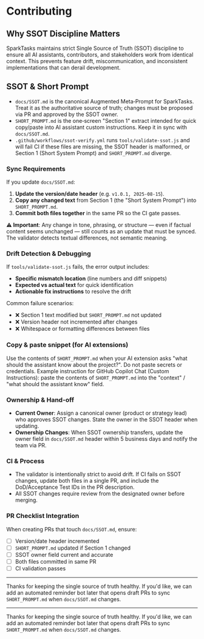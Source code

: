 # Contributing

## Why SSOT Discipline Matters

SparkTasks maintains strict Single Source of Truth (SSOT) discipline to ensure all AI assistants, contributors, and stakeholders work from identical context. This prevents feature drift, miscommunication, and inconsistent implementations that can derail development.

## SSOT & Short Prompt

- `docs/SSOT.md` is the canonical Augmented Meta‑Prompt for SparkTasks. Treat it as the authoritative source of truth; changes must be proposed via PR and approved by the SSOT owner.
- `SHORT_PROMPT.md` is the one‑screen "Section 1" extract intended for quick copy/paste into AI assistant custom instructions. Keep it in sync with `docs/SSOT.md`.
- `.github/workflows/ssot-verify.yml` runs `tools/validate-ssot.js` and will fail CI if these files are missing, the SSOT header is malformed, or Section 1 (Short System Prompt) and `SHORT_PROMPT.md` diverge.

### Sync Requirements

If you update `docs/SSOT.md`:
1. **Update the version/date header** (e.g. `v1.0.1, 2025-08-15`).
2. **Copy any changed text** from Section 1 (the "Short System Prompt") into `SHORT_PROMPT.md`.
3. **Commit both files together** in the same PR so the CI gate passes.

**⚠️ Important**: Any change in tone, phrasing, or structure — even if factual content seems unchanged — still counts as an update that must be synced. The validator detects textual differences, not semantic meaning.

### Drift Detection & Debugging

If `tools/validate-ssot.js` fails, the error output includes:
- **Specific mismatch location** (line numbers and diff snippets)
- **Expected vs actual text** for quick identification
- **Actionable fix instructions** to resolve the drift

Common failure scenarios:
- ❌ Section 1 text modified but `SHORT_PROMPT.md` not updated
- ❌ Version header not incremented after changes
- ❌ Whitespace or formatting differences between files

### Copy & paste snippet (for AI extensions)
Use the contents of `SHORT_PROMPT.md` when your AI extension asks "what should the assistant know about the project?". Do not paste secrets or credentials. Example instruction for GitHub Copilot Chat (Custom Instructions): paste the contents of `SHORT_PROMPT.md` into the "context" / "what should the assistant know" field.

### Ownership & Hand-off

- **Current Owner**: Assign a canonical owner (product or strategy lead) who approves SSOT changes. State the owner in the SSOT header when updating.
- **Ownership Changes**: When SSOT ownership transfers, update the owner field in `docs/SSOT.md` header within 5 business days and notify the team via PR.

### CI & Process
- The validator is intentionally strict to avoid drift. If CI fails on SSOT changes, update both files in a single PR, and include the DoD/Acceptance Test IDs in the PR description.
- All SSOT changes require review from the designated owner before merging.

### PR Checklist Integration
When creating PRs that touch `docs/SSOT.md`, ensure:
- [ ] Version/date header incremented
- [ ] `SHORT_PROMPT.md` updated if Section 1 changed
- [ ] SSOT owner field current and accurate
- [ ] Both files committed in same PR
- [ ] CI validation passes

---

Thanks for keeping the single source of truth healthy. If you'd like, we can add an automated reminder bot later that opens draft PRs to sync `SHORT_PROMPT.md` when `docs/SSOT.md` changes.

---

Thanks for keeping the single source of truth healthy. If you'd like, we can add an automated reminder bot later that opens draft PRs to sync `SHORT_PROMPT.md` when `docs/SSOT.md` changes.
